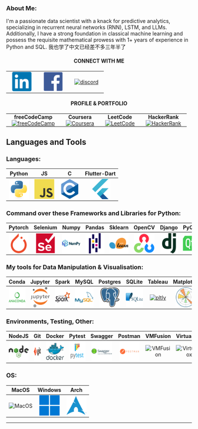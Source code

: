 ### About Me:  

I'm a passionate data scientist with a knack for predictive analytics, specializing in recurrent neural networks (RNN), LSTM, and LLMs. Additionally, I have a strong foundation in classical machine learning and possess the requisite mathematical prowess with 1+ years of experience in Python and SQL. 我也学了中文已经差不多三年半了
<h4 align="center">CONNECT WITH ME</h4>
<table align="center">
  <tr>
    <td align="center" style="padding: 0 15px;">
      <a href='https://www.linkedin.com/in/reeyan-afzal/'>
        <img src="https://github.com/devicons/devicon/blob/master/icons/linkedin/linkedin-original.svg" title="linkedin" alt="linkedin" width="55" height="55"/>
      </a>
    </td>
    <td align="center" style="padding: 0 15px;">
      <a href="https://www.facebook.com/reeyanafzal1999/">
        <img src="https://github.com/devicons/devicon/blob/master/icons/facebook/facebook-original.svg" title="facebook" alt="facebook" width="55" height="55"/>
      </a>
    </td>
    <td align="center" style="padding: 0 15px;">
      <a href="https://discord.com/users/969167942392631326/">
        <img src="https://www.svgrepo.com/show/353655/discord-icon.svg" title="discord" alt="discord" width="55" height="55"/>
      </a>
    </td>
  </tr>
</table>

<h4 align="center">PROFILE & PORTFOLIO</h4>
<table align="center">
  <tr>
    <th align="center" style="padding: 0 15px;">freeCodeCamp</th>
    <th align="center" style="padding: 0 15px;">Coursera</th>
    <th align="center" style="padding: 0 15px;">LeetCode</th>
    <th align="center" style="padding: 0 15px;">HackerRank</th>
  </tr>
  <tr>
    <td align="center" style="padding: 0 15px;">
      <a href='https://www.freecodecamp.org/reeyan-afzal'>
        <img src="https://encrypted-tbn0.gstatic.com/images?q=tbn:ANd9GcSx3RDGeowT-tXoENPOOyKQQgGWj8EuYaMKEA&s" title="freeCodeCamp" alt="freeCodeCamp" width="65" height="50"/>
      </a>
    </td>
    <td align="center" style="padding: 0 15px;">
      <a href='https://www.coursera.org/learner/reeyan-afzal'>
        <img src="https://upload.wikimedia.org/wikipedia/commons/thumb/9/97/Coursera-Logo_600x600.svg/2048px-Coursera-Logo_600x600.svg.png" title="Coursera" alt="Coursera" width="55" height="55"/>
      </a>
    </td>
    <td align="center" style="padding: 0 15px;">
      <a href='https://leetcode.com/u/reeyan-afzal/'>
        <img src="https://cdn.iconscout.com/icon/free/png-512/free-leetcode-3628885-3030025.png?f=webp&w=512" title="LeetCode" alt="LeetCode" width="55" height="55"/>
      </a>
    </td>
    <td align="center" style="padding: 0 15px;">
      <a href='https://www.hackerrank.com/profile/reeyanafzal1999'>
        <img src="https://cdn.worldvectorlogo.com/logos/hackerrank.svg" title="HackerRank" alt="HackerRank" width="55" height="55"/>
      </a>
    </td>
  </tr>
</table>

## Languages and Tools 
<div>
  
### Languages:
| Python | JS | C | Flutter-Dart |
|:--------:|:--------:|:--------:|:--------:|
|  <a href="https://github.com/reeyan-afzal/NAVTTC_PCAP"><img align="center" src="https://github.com/devicons/devicon/blob/master/icons/python/python-original.svg" title="Python"  alt="Python" width="55" height="55"/></a> | <img align="center" src="https://github.com/devicons/devicon/blob/master/icons/javascript/javascript-original.svg" title="JavaScript" alt="JavaScript" width="55" height="55"/> |<img align="center" src="https://github.com/devicons/devicon/blob/master/icons/c/c-original.svg" title="C"  alt="C" width="55" height="55"/> | <a href="https://github.com/reeyan-afzal/hanzai_app"><img align="center" src="https://github.com/devicons/devicon/blob/master/icons/flutter/flutter-original.svg" title="flutter"  alt="flutter" width="55" height="55"/></a> | 

### Command over these Frameworks and Libraries for Python:
| Pytorch | Selenium | Numpy | Pandas | Sklearn | OpenCV | Django | PyQT | PyGame  |
|:-------:|:--------:|:--------:|:--------:|:--------:|:--------:|:--------:|:--------:|:--------:|
|  <img align="center" src="https://github.com/devicons/devicon/blob/master/icons/pytorch/pytorch-original.svg" title="Pytorch"  alt="Pytorch" width="55" height="55"/>|  <img align="center" src="https://github.com/devicons/devicon/blob/master/icons/selenium/selenium-original.svg" title="Selenium"  alt="Selenium" width="55" height="55"/>|  <img align="center" src="https://github.com/devicons/devicon/blob/master/icons/numpy/numpy-original-wordmark.svg" title="Numpy" alt="Numpy" width="55" height="55"/>|  <img align="center" src="https://github.com/devicons/devicon/blob/master/icons/pandas/pandas-original.svg" title="Pandas" alt="Pandas" width="55" height="55"/>|  <img align="center" src="https://github.com/devicons/devicon/blob/master/icons/scikitlearn/scikitlearn-original.svg" title="sklearn" alt="sklearn" width="55" height="55"/>| <img align="center" src="https://github.com/devicons/devicon/blob/master/icons/opencv/opencv-original.svg" title="mpl" alt="mpl" width="55" height="55"/>| <img align="center" src="https://github.com/devicons/devicon/blob/master/icons/django/django-plain.svg" title="django" alt="django" width="55" height="55"/>| <img align="center" src="https://github.com/devicons/devicon/blob/master/icons/qt/qt-original.svg" title="pyqt" alt="pyqt" width="55" height="55"/>| <img align="center" src="https://www.pygame.org/docs/_images/pygame_tiny.png" title="pygame" alt="pygame" width="100" height="40"/>| 

### My tools for Data Manipulation & Visualisation:
| Conda | Jupyter | Spark | MySQL | Postgres | SQLite | Tableau | Matplotlib | Seaborn |
|:--------:|:--------:|:--------:|:--------:|:--------:|:--------:|:--------:|:--------:|:--------:|
|<img align="center" src="https://github.com/devicons/devicon/blob/master/icons/anaconda/anaconda-original-wordmark.svg" title="Anaconda" alt="Conda" width="55" height="55"/>|<img align="center" src="https://github.com/devicons/devicon/blob/master/icons/jupyter/jupyter-original-wordmark.svg" title="Jupiter" alt="Jupiter" width="55" height="55"/>|<img align="center" src="https://github.com/devicons/devicon/blob/master/icons/apachespark/apachespark-original-wordmark.svg" title="Spark" alt="Spark" width="55" height="55"/>|<img align="center" src="https://github.com/devicons/devicon/blob/master/icons/mysql/mysql-original-wordmark.svg" title="MySQL" alt="MySQL" width="55" height="55"/>|<img align="center" src="https://github.com/devicons/devicon/blob/master/icons/postgresql/postgresql-original.svg" title="pg" alt="pg" width="55" height="55"/>|<img align="center" src="https://github.com/devicons/devicon/blob/master/icons/sqlite/sqlite-original-wordmark.svg" title="SQLite" alt="SQLite" width="55" height="55"/>|<a href="https://public.tableau.com/app/profile/reeyan.afzal/vizzes"><img align="center" src="https://www.svgrepo.com/show/354428/tableau-icon.svg" title="tableau" alt="pltly" width="55" height="55"/></a> | <img align="center" src="https://github.com/devicons/devicon/blob/master/icons/matplotlib/matplotlib-original.svg" title="matplotlib" alt="pltly" width="55" height="55"/> | <img align="center" src="https://cdn.worldvectorlogo.com/logos/seaborn-1.svg" title="seaborn" alt="seaborn" width="55" height="55"/> 

### Environments, Testing, Other:
| NodeJS | Git | Docker | Pytest | Swagger | Postman | VMFusion | VirtualBox |
|:--------:|:--------:|:--------:|:--------:|:--------:|:--------:|:--------:|:--------:|
|<img align="center" src="https://github.com/devicons/devicon/blob/master/icons/nodejs/nodejs-original-wordmark.svg" title="nodejs" alt="NodeJS" width="55" height="55"/>|<img align="center" src="https://github.com/devicons/devicon/blob/master/icons/git/git-original-wordmark.svg" title="Git" alt="Git" width="55" height="55"/>|<img align="center" src="https://github.com/devicons/devicon/blob/master/icons/docker/docker-original-wordmark.svg" title="Docker" alt="Docker" width="55" height="55"/>|<img align="center" src="https://github.com/devicons/devicon/blob/master/icons/pytest/pytest-original-wordmark.svg" title="pytest" alt="pytest" width="55" height="55"/>|  <img align="center" src="https://github.com/devicons/devicon/blob/master/icons/swagger/swagger-original-wordmark.svg" title="Swagger" alt="Swagger" width="55" height="55"/>|  <img align="center" src="https://github.com/devicons/devicon/blob/master/icons/postman/postman-original-wordmark.svg" title="Postman" alt="Postman" width="55" height="55"/>|<img align="center" src="https://upload.wikimedia.org/wikipedia/commons/8/8e/VMware_Fusion_Logo.png" title="VMFusion" alt="VMFusion" width="55" height="55"/>|<img align="center" src="https://upload.wikimedia.org/wikipedia/commons/d/dc/VirtualBox_2024.png" title="VirtualBox" alt="VirtualBox" width="55" height="55"/>|


### OS:
| MacOS | Windows | Arch
|:--------:|:--------:|:--------:|
|<img align="center" src="https://img.icons8.com/color/200/mac-logo.png" title="MacOS" alt="MacOS" width="60" height="60"/> |<img align="center" src="https://github.com/devicons/devicon/blob/master/icons/windows11/windows11-original.svg" title="Windows" alt="Windows" width="55" height="55"/> |<img align="center" src="https://github.com/devicons/devicon/blob/master/icons/archlinux/archlinux-original.svg" title="Arch" alt="Arch" width="55" height="55"/>

---

